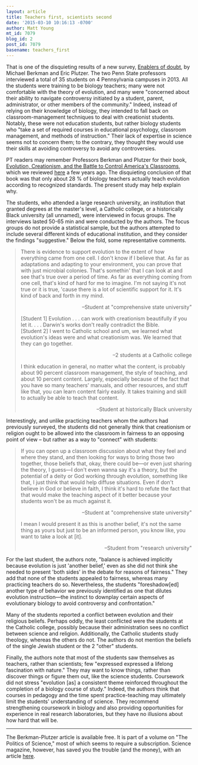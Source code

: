 ```yaml
---
layout: article
title: Teachers first, scientists second
date: '2015-03-10 10:16:13 -0700'
author: Matt Young
mt_id: 7079
blog_id: 2
post_id: 7079
basename: teachers_first
---
```

That is one of the disquieting results of a new survey, [Enablers of doubt](http://ann.sagepub.com/content/658/1/253.full), by Michael Berkman and Eric Plutzer. The two Penn State professors interviewed a total of 35 students on 4 Pennsylvania campuses in 2013. All the students were training to be biology teachers; many were not comfortable with the theory of evolution, and many were "concerned about their ability to navigate controversy initiated by a student, parent, administrator, or other members of the community." Indeed, instead of relying on their knowledge of biology, they intended to fall back on classroom-management techniques to deal with creationist students. Notably, these were not education students, but rather biology students who "take a set of required courses in educational psychology, classroom management, and methods of instruction." Their lack of expertise in science seems not to concern them; to the contrary, they thought they would use their skills at avoiding controversy to avoid any controversies.

PT readers may remember Professors Berkman and Plutzer for their book, [Evolution, Creationism, and the Battle to Control America's Classrooms](http://www.cambridge.org/gb/knowledge/isbn/item5010363), which we reviewed [here](http://www.pandasthumb.org/archives/2011/01/who-controls-am.html) a few years ago. The disquieting conclusion of that book was that only about 28&nbsp;% of biology teachers actually teach evolution according to recognized standards. The present study may help explain why. 

The students, who attended a large research university, an institution that granted degrees at the master's level, a Catholic college, or a historically Black university (all unnamed), were interviewed in focus groups. The interviews lasted 50-65&nbsp;min and were conducted by the authors. The focus groups do not provide a statistical sample, but the authors attempted to include several different kinds of educational institution, and they consider the findings "suggestive."   Below the fold, some representative comments.

> There is evidence to support evolution to the extent of how everything came from one cell. I don't know if I believe that. As far as adaptations and adapting to your environment, you can prove that with just microbial colonies. That's somethin' that I can look at and see that's true over a period of time. As far as everything coming from one cell, that's kind of hard for me to imagine. I'm not saying it's not true or it is true, 'cause there is a lot of scientific support for it. It's kind of back and forth in my mind.
> 
> 
> <div markdown="block" style="text-align:right">
> &ndash;Student at "comprehensive state university"
> </div>
> 
> 
> \[Student 1\] Evolution . . . can work with creationism beautifully if you let it. . . . Darwin's works don't really contradict the Bible.
> <br />\[Student 2\] I went to Catholic school and um, we learned what evolution's ideas were and what creationism was. We learned that they can go together.
> 
> 
> <div markdown="block" style="text-align:right">
> &ndash;2 students at a Catholic college
> </div>
> 
> 
> I think education in general, no matter what the content, is probably about 90 percent classroom management, the style of teaching, and about 10 percent content. Largely, especially because of the fact that you have so many teachers' manuals, and other resources, and stuff like that, you can learn content fairly easily. It takes training and skill to actually be able to teach that content.
> 
> 
> <div markdown="block" style="text-align:right">
> &ndash;Student at historically Black university
> </div>

Interestingly, and unlike practicing teachers whom the authors had previously surveyed,  the students did not generally think that creationism or religion ought to be allowed into the classroom in fairness to an opposing point of view &ndash; but rather as a way to "connect" with students:

>  If you can open up a classroom discussion about what they feel and where they stand, and then looking for ways to bring those two together, those beliefs that, okay, there could be&mdash;or even just sharing the theory, I guess&mdash;I don't even wanna say it's a theory, but the potential of a deity or God working through evolution, something like that, I just think that would help diffuse situations. Even if don't believe in God or believe in faith, I think it's hard to refute the fact that that would make the teaching aspect of it better because your students won't be as much against it.
> 
> 
> <div markdown="block" style="text-align:right">
> &ndash;Student at "comprehensive state university"
> </div>
> 
> 
> I mean I would present it as this is another belief, it's not the same thing as yours but just to be an informed person, you know like, you want to take a look at \[it\].
> 
> 
> <div markdown="block" style="text-align:right">
> &ndash;Student from "research university"
> </div>


For the last student, the authors note, "balance is achieved implicitly because evolution is just 'another belief,' even as she did not think she needed to present 'both sides' in the debate for reasons of fairness." They add that none of the students appealed to fairness, whereas many practicing teachers do so. Nevertheless, the students "foreshadow\[ed\] another type of behavior we previously identified as one that dilutes evolution instruction&mdash;the instinct to downplay certain aspects of evolutionary biology to avoid controversy and confrontation."

Many of the students reported a conflict between evolution and their religious beliefs. Perhaps oddly, the least conflicted were the students at the Catholic college, possibly because their administration sees no conflict between science and religion. Additionally, the Catholic students study theology, whereas the others do not. The authors do not mention the beliefs of the single Jewish student or the 2 "other" students.

Finally, the authors note that most of the students saw themselves as teachers, rather than scientists; few "expressed expressed a lifelong fascination with nature." They may want to know things, rather than discover things or figure them out, like the science students. Coursework did not stress "evolution \[as\] a consistent theme reinforced throughout the completion of a biology course of study." Indeed, the authors think that courses in pedagogy and the time spent practice-teaching may ultimately limit the students' understanding of science. They recommend strengthening coursework in biology and also providing opportunities for experience in real research laboratories, but they have no illusions about how hard that will be. 

*********

The Berkman-Plutzer article is available free.  It is part of a volume on "The Politics of Science," most of which seems to require a subscription.  Science magazine, however, has saved you the trouble (and the money), with an article [here](http://news.sciencemag.org/social-sciences/2015/02/politics-science-and-public-attitudes-what-we-re-learning-and-why-it-matters).
